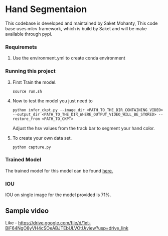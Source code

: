 # Hand Segmentaion
This codebase is developed and maintained by Saket Mohanty, This code base uses mlcv framework, which is build by Saket and will be make available through pypi.

### Requiremets
1. Use the environment.yml to create conda environment

### Running this project
3. First Train the model.
    ```
    source run.sh
    ```
2. Now to test the model you just need to 
    ```
    python infer_ckpt.py --image_dir <PATH_TO_THE_DIR_CONTAINING_VIDEO>  --output_dir <PATH_TO_THE_DIR_WHERE_OUTPUT_VIDEO_WILL_BE_STORED> --restore_from <PATH_TO_CKPT>
    ```
    Adjust the hsv values from the track bar to segment your hand color.

3. To create your own data set.
    ```
    python capture.py
    ```

### Trained Model
The trained model for this model can be found <a href=""> here. </a>

### IOU
IOU on single image for the model provided is 71%.


## Sample video
Like - https://drive.google.com/file/d/1et-BiF64NgO8yVH4cSOeABJTEbULVOtU/view?usp=drive_link




